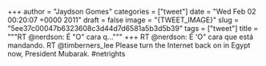 
+++
author = "Jaydson Gomes"
categories = ["tweet"]
date = "Wed Feb 02 00:20:07 +0000 2011"
draft = false
image = "{TWEET_IMAGE}"
slug = "5ee37c00047b6323608c3d44d7d6581a5b3d5b39"
tags = ["tweet"]
title = """RT @nerdson: É "O" cara q..."""
+++
RT @nerdson: É 'O" cara que está mandando.  RT @timberners_lee Please turn the Internet back on in Egypt now, President Mubarak. #netrights
